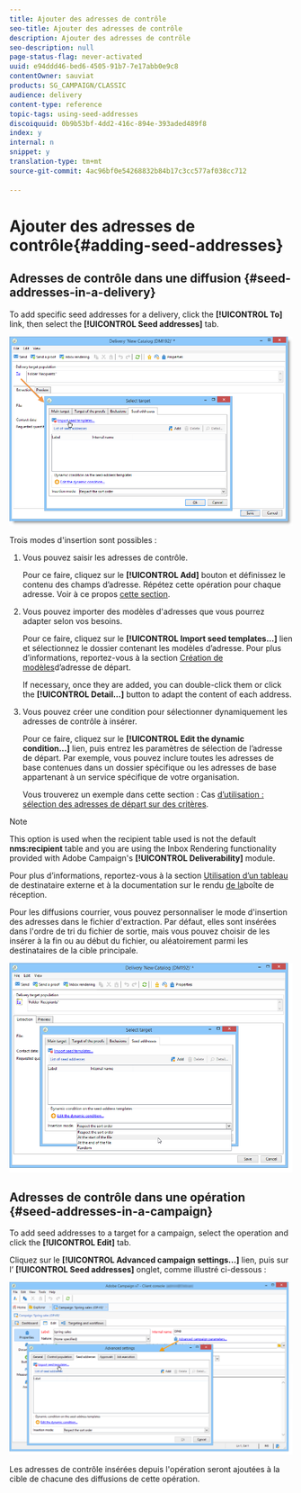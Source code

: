 ```yaml
---
title: Ajouter des adresses de contrôle
seo-title: Ajouter des adresses de contrôle
description: Ajouter des adresses de contrôle
seo-description: null
page-status-flag: never-activated
uuid: e94ddd46-bed6-4505-91b7-7e17abb0e9c8
contentOwner: sauviat
products: SG_CAMPAIGN/CLASSIC
audience: delivery
content-type: reference
topic-tags: using-seed-addresses
discoiquuid: 0b9b53bf-4dd2-416c-894e-393aded489f8
index: y
internal: n
snippet: y
translation-type: tm+mt
source-git-commit: 4ac96bf0e54268832b84b17c3cc577af038cc712

---
```



# Ajouter des adresses de contrôle{#adding-seed-addresses}

## Adresses de contrôle dans une diffusion {#seed-addresses-in-a-delivery}

To add specific seed addresses for a delivery, click the **[!UICONTROL To]** link, then select the **[!UICONTROL Seed addresses]** tab.

![](assets/s_ncs_user_edit_del_addresses_tab.png)

Trois modes d&#39;insertion sont possibles :

1. Vous pouvez saisir les adresses de contrôle.

   Pour ce faire, cliquez sur le **[!UICONTROL Add]** bouton et définissez le contenu des champs d’adresse. Répétez cette opération pour chaque adresse. Voir à ce propos [cette section](../../message-center/using/managing-seed-addresses-in-transactional-messages.md#creating-a-seed-address).

1. Vous pouvez importer des modèles d&#39;adresses que vous pourrez adapter selon vos besoins.

   Pour ce faire, cliquez sur le **[!UICONTROL Import seed templates...]** lien et sélectionnez le dossier contenant les modèles d’adresse. Pour plus d’informations, reportez-vous à la section [Création de modèles](../../delivery/using/creating-seed-addresses.md#creating-seed-address-templates)d’adresse de départ.

   If necessary, once they are added, you can double-click them or click the **[!UICONTROL Detail...]** button to adapt the content of each address.

1. Vous pouvez créer une condition pour sélectionner dynamiquement les adresses de contrôle à insérer.

   Pour ce faire, cliquez sur le **[!UICONTROL Edit the dynamic condition...]** lien, puis entrez les paramètres de sélection de l’adresse de départ. Par exemple, vous pouvez inclure toutes les adresses de base contenues dans un dossier spécifique ou les adresses de base appartenant à un service spécifique de votre organisation.

   Vous trouverez un exemple dans cette section : Cas [d’utilisation : sélection des adresses de départ sur des critères](../../delivery/using/use-case--selecting-seed-addresses-on-criteria.md).

>[!NOTE]
>
>This option is used when the recipient table used is not the default **nms:recipient** table and you are using the Inbox Rendering functionality provided with Adobe Campaign&#39;s **[!UICONTROL Deliverability]** module.
>
>Pour plus d’informations, reportez-vous à la section [Utilisation d’un tableau](../../delivery/using/using-an-external-recipient-table.md) de destinataire externe et à la documentation sur le rendu [de la](../../delivery/using/inbox-rendering.md)boîte de réception.

Pour les diffusions courrier, vous pouvez personnaliser le mode d&#39;insertion des adresses dans le fichier d&#39;extraction. Par défaut, elles sont insérées dans l&#39;ordre de tri du fichier de sortie, mais vous pouvez choisir de les insérer à la fin ou au début du fichier, ou aléatoirement parmi les destinataires de la cible principale.

![](assets/s_ncs_user_edit_del_addresses_sort.png)

## Adresses de contrôle dans une opération {#seed-addresses-in-a-campaign}

To add seed addresses to a target for a campaign, select the operation and click the **[!UICONTROL Edit]** tab.

Cliquez sur le **[!UICONTROL Advanced campaign settings...]** lien, puis sur l’ **[!UICONTROL Seed addresses]** onglet, comme illustré ci-dessous :

![](assets/s_ncs_user_edit_op_addresses_tab.png)

Les adresses de contrôle insérées depuis l&#39;opération seront ajoutées à la cible de chacune des diffusions de cette opération.
